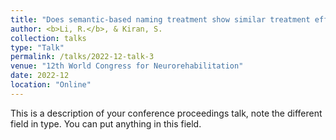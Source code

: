 ```yaml
---
title: "Does semantic-based naming treatment show similar treatment effects in nouns and verbs? Evidence from Mandarin-English bilinguals with aphasia"
author: <b>Li, R.</b>, & Kiran, S.
collection: talks
type: "Talk"
permalink: /talks/2022-12-talk-3
venue: "12th World Congress for Neurorehabilitation"
date: 2022-12
location: "Online"
---
```


This is a description of your conference proceedings talk, note the different field in type. You can put anything in this field.
